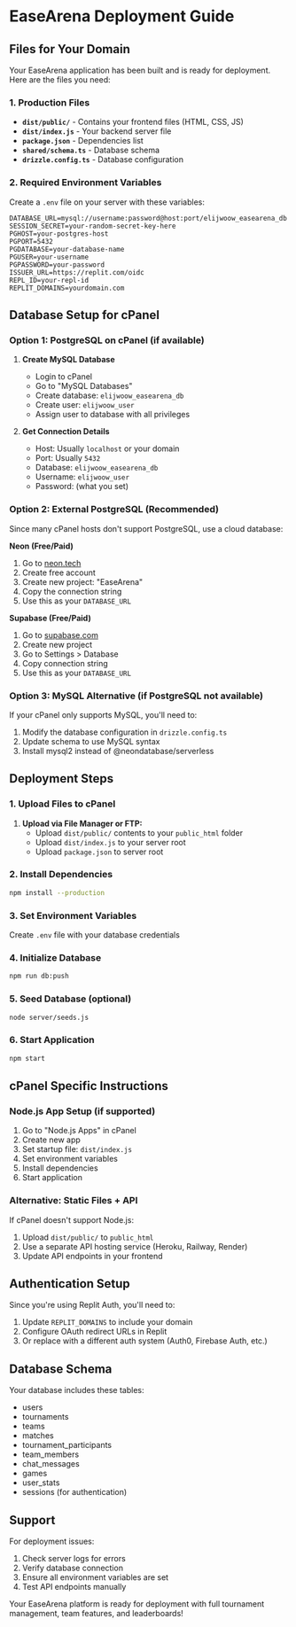 # EaseArena Deployment Guide

## Files for Your Domain

Your EaseArena application has been built and is ready for deployment. Here are the files you need:

### 1. Production Files
- **`dist/public/`** - Contains your frontend files (HTML, CSS, JS)
- **`dist/index.js`** - Your backend server file
- **`package.json`** - Dependencies list
- **`shared/schema.ts`** - Database schema
- **`drizzle.config.ts`** - Database configuration

### 2. Required Environment Variables
Create a `.env` file on your server with these variables:
```
DATABASE_URL=mysql://username:password@host:port/elijwoow_easearena_db
SESSION_SECRET=your-random-secret-key-here
PGHOST=your-postgres-host
PGPORT=5432
PGDATABASE=your-database-name
PGUSER=your-username
PGPASSWORD=your-password
ISSUER_URL=https://replit.com/oidc
REPL_ID=your-repl-id
REPLIT_DOMAINS=yourdomain.com
```

## Database Setup for cPanel

### Option 1: PostgreSQL on cPanel (if available)
1. **Create MySQL Database**
   - Login to cPanel
   - Go to "MySQL Databases"
   - Create database: `elijwoow_easearena_db`
   - Create user: `elijwoow_user`
   - Assign user to database with all privileges

2. **Get Connection Details**
   - Host: Usually `localhost` or your domain
   - Port: Usually `5432`
   - Database: `elijwoow_easearena_db`
   - Username: `elijwoow_user`
   - Password: (what you set)

### Option 2: External PostgreSQL (Recommended)
Since many cPanel hosts don't support PostgreSQL, use a cloud database:

**Neon (Free/Paid)**
1. Go to [neon.tech](https://neon.tech)
2. Create free account
3. Create new project: "EaseArena"
4. Copy the connection string
5. Use this as your `DATABASE_URL`

**Supabase (Free/Paid)**
1. Go to [supabase.com](https://supabase.com)
2. Create new project
3. Go to Settings > Database
4. Copy connection string
5. Use this as your `DATABASE_URL`

### Option 3: MySQL Alternative (if PostgreSQL not available)
If your cPanel only supports MySQL, you'll need to:
1. Modify the database configuration in `drizzle.config.ts`
2. Update schema to use MySQL syntax
3. Install mysql2 instead of @neondatabase/serverless

## Deployment Steps

### 1. Upload Files to cPanel
1. **Upload via File Manager or FTP:**
   - Upload `dist/public/` contents to your `public_html` folder
   - Upload `dist/index.js` to your server root
   - Upload `package.json` to server root

### 2. Install Dependencies
```bash
npm install --production
```

### 3. Set Environment Variables
Create `.env` file with your database credentials

### 4. Initialize Database
```bash
npm run db:push
```

### 5. Seed Database (optional)
```bash
node server/seeds.js
```

### 6. Start Application
```bash
npm start
```

## cPanel Specific Instructions

### Node.js App Setup (if supported)
1. Go to "Node.js Apps" in cPanel
2. Create new app
3. Set startup file: `dist/index.js`
4. Set environment variables
5. Install dependencies
6. Start application

### Alternative: Static Files + API
If cPanel doesn't support Node.js:
1. Upload `dist/public/` to `public_html`
2. Use a separate API hosting service (Heroku, Railway, Render)
3. Update API endpoints in your frontend

## Authentication Setup

Since you're using Replit Auth, you'll need to:
1. Update `REPLIT_DOMAINS` to include your domain
2. Configure OAuth redirect URLs in Replit
3. Or replace with a different auth system (Auth0, Firebase Auth, etc.)

## Database Schema

Your database includes these tables:
- users
- tournaments
- teams
- matches
- tournament_participants
- team_members
- chat_messages
- games
- user_stats
- sessions (for authentication)

## Support

For deployment issues:
1. Check server logs for errors
2. Verify database connection
3. Ensure all environment variables are set
4. Test API endpoints manually

Your EaseArena platform is ready for deployment with full tournament management, team features, and leaderboards!